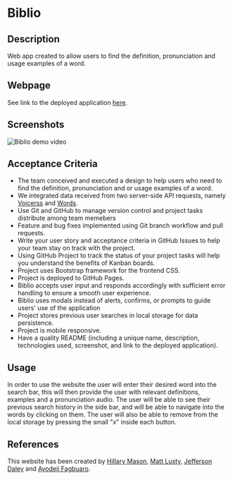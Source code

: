 # Biblio

## Description

Web app created to allow users to find the definition, pronunciation and usage examples of a word.

## Webpage
See link to the deployed application [here](https://hillarym17.github.io/Biblio/).

## Screenshots

![Biblio demo video](https://github.com/HillaryM17/Biblio/blob/dev/assets/images/Biblio.gif)

## Acceptance Criteria 

* The team conceived and executed a design to help users who need to find the definition, pronunciation and or usage examples of a word.
* We integrated data received from two server-side API requests, namely [Voicerss](https://rapidapi.com/voicerss/api/text-to-speech-1/) and [Words](https://rapidapi.com/dpventures/api/wordsapi/).
* Use Git and GitHub to manage version control and project tasks distribute among team memebers
* Feature and bug fixes implemented using Git branch workflow and pull requests.
* Write your user story and acceptance criteria in GitHub Issues to help your team stay on track with the project.
* Using GitHub Project to track the status of your project tasks will help you understand the benefits of Kanban boards.
* Project uses Bootstrap framework for the frontend CSS.
* Project is deployed to GitHub Pages.
* Biblio accepts user input and responds accordingly with sufficient error handling to ensure a smooth user experience.
* Biblio uses modals instead of alerts, confirms, or prompts to guide users' use of the application
* Project stores previous user searches in local storage for data persistence.
* Project is mobile responsive.
* Have a quality README (including a unique name, description, technologies used, screenshot, and link to the deployed application).
 
## Usage 

In order to use the website the user will enter their desired word into the search bar, this will then provide the user with relevant definitions, examples and a pronunciation audio. 
The user will be able to see their previous search history in the side bar, and will be able to navigate into the words by clicking on them. The user will also be able to remove from the local storage by pressing the small "x" inside each button. 

## References

This website has been created by [Hillary Mason](https://github.com/HillaryM17), [Matt Lusty](https://github.com/mattlusty), [Jefferson Daley](https://github.com/Whefert) and [Ayodeji Fagbuaro](https://github.com/AyoFagbuaro). 

